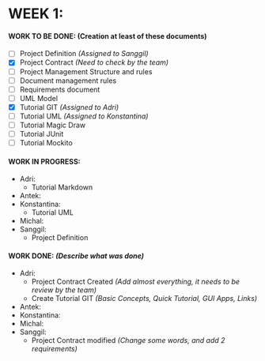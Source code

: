 # WEEK 1:
#### WORK TO BE DONE: (Creation at least of these documents)

 - [ ] Project Definition *(Assigned to Sanggil)*
 - [X] Project Contract *(Need to check by the team)*
 - [ ] Project Management Structure and rules
 - [ ] Document management rules
 - [ ] Requirements document
 - [ ] UML Model
 - [X] Tutorial GIT *(Assigned to Adri)*
 - [ ] Tutorial UML *(Assigned to Konstantina)*
 - [ ] Tutorial Magic Draw
 - [ ] Tutorial JUnit
 - [ ] Tutorial Mockito

#### WORK IN PROGRESS:

* Adri:
   - Tutorial Markdown 
* Antek:
* Konstantina:
   - Tutorial UML
* Michal: 
* Sanggil:
  - Project Definition

#### WORK DONE: *(Describe what was done)*
* Adri:
	- Project Contract Created *(Add almost everything, it needs to be review by the team)*
	- Create Tutorial GIT *(Basic Concepts, Quick Tutorial, GUI Apps, Links)*
* Antek:
* Konstantina:
* Michal:
* Sanggil:
  - Project Contract modified *(Change some words, and add 2 requirements)*
